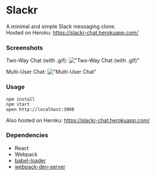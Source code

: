 # Slackr

A minimal and simple Slack messaging clone. <br />
Hosted on Heroku: https://slackr-chat.herokuapp.com/


### Screenshots

Two-Way Chat (with .gif):
!["Two-Way Chat (with .gif)"](https://github.com/michael-38/slackr/blob/master/docs/two_way_with_gif.gif)

Multi-User Chat:
!["Multi-User Chat"](https://github.com/michael-38/slackr/blob/master/docs/multi_users.gif)

### Usage

```
npm install
npm start
open http://localhost:3000
```
Also hosted on Heroku: https://slackr-chat.herokuapp.com/

### Dependencies

* React
* Webpack
* [babel-loader](https://github.com/babel/babel-loader)
* [webpack-dev-server](https://github.com/webpack/webpack-dev-server)

